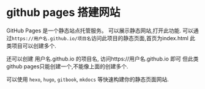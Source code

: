 # github pages 搭建网站

GitHub Pages 是一个静态站点托管服务。 可以展示静态网站,打开此功能. 可以通过`https://用户名.github.io/项目名`访问此项目的静态页面,首页为index.html 此类项目可以创建多个.

还可以创建 用户名.github.io 的项目名, 访问https://用户名.github.io 即可 但此类github pages只能创建一个,不能像上面的创建多个.

可以使用 `hexo`, `hugo`, `gitbook`, `mkdocs` 等快速构建你的静态页面网站.